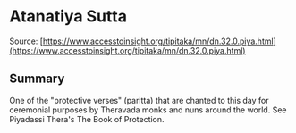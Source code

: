 # Atanatiya Sutta

Source: [https://www.accesstoinsight.org/tipitaka/mn/dn.32.0.piya.html](https://www.accesstoinsight.org/tipitaka/mn/dn.32.0.piya.html)

## Summary
One of the "protective verses" (paritta) that are chanted to this day for ceremonial purposes by Theravada monks and nuns around the world. See Piyadassi Thera's The Book of Protection.